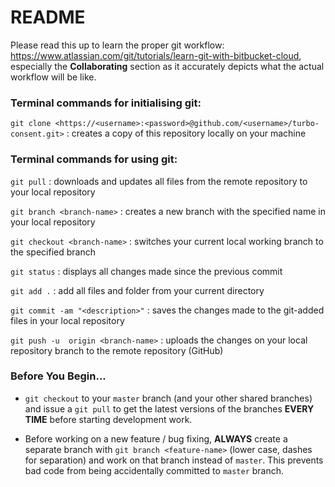 # README #

Please read this up to learn the proper git workflow: https://www.atlassian.com/git/tutorials/learn-git-with-bitbucket-cloud, especially the **Collaborating** section as it accurately depicts what the actual workflow will be like. 

### Terminal commands for initialising git: ###

`git clone <https://<username>:<password>@github.com/<username>/turbo-consent.git>` : creates a copy of this repository locally on your machine


### Terminal commands for using git: ###

`git pull` : downloads and updates all files from the remote repository to your local repository

`git branch <branch-name>` : creates a new branch with the specified name in your local repository

`git checkout <branch-name>` : switches your current local working branch to the specified branch

`git status` : displays all changes made since the previous commit

`git add .` : add all files and folder from your current directory

`git commit -am "<description>"` : saves the changes made to the git-added files in your local repository

`git push -u  origin <branch-name>` : uploads the changes on your local repository branch to the remote repository (GitHub)


### Before You Begin... ###

- `git checkout` to your `master` branch (and your other shared branches) and issue a `git pull` to get the latest versions of the branches **EVERY TIME** before starting development work.

- Before working on a new feature / bug fixing, **ALWAYS** create a separate branch with `git branch <feature-name>` (lower case, dashes for separation) and work on that branch instead of `master`. This prevents bad code from being accidentally committed to `master` branch.
